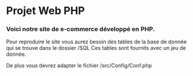 # Projet  Web PHP

### Voici notre site de e-commerce développé en PHP.

Pour reproduire le site vous aurez besoin des tables de la base
de donnée qui se trouve dans le dossier /SQL
Ces tables sont fournits avec un jeu de donnée.

De plus vous devrez adapter le fichier /src/Config/Conf.php